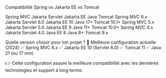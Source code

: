 
Compatibilité Spring vs Jakarta EE vs Tomcat

Spring MVC	      Jakarta Servlet	        Jakarta EE	      Java	      Tomcat
Spring MVC 6.x	  Jakarta Servlet 6.0	    Jakarta EE 10	    Java 17+	  Tomcat 10.1+
Spring MVC 5.x	  Jakarta Servlet 5.0	    Jakarta EE 9	    Java 11+	  Tomcat 10.0+
Spring MVC 4.x	  Jakarta Servlet 4.0	    Java EE 8	        Java 8+	    Tomcat 9.x




Quelle version choisir pour ton projet ?
🚀 Meilleure configuration actuelle (2024)
✅ Spring MVC 6.x
✅ Jakarta EE 10 (Servlet 6.0)
✅ Tomcat 11
✅ Java 21 (ou 17 min)

👉 Cette configuration assure la meilleure compatibilité avec les dernières technologies et support à long terme.